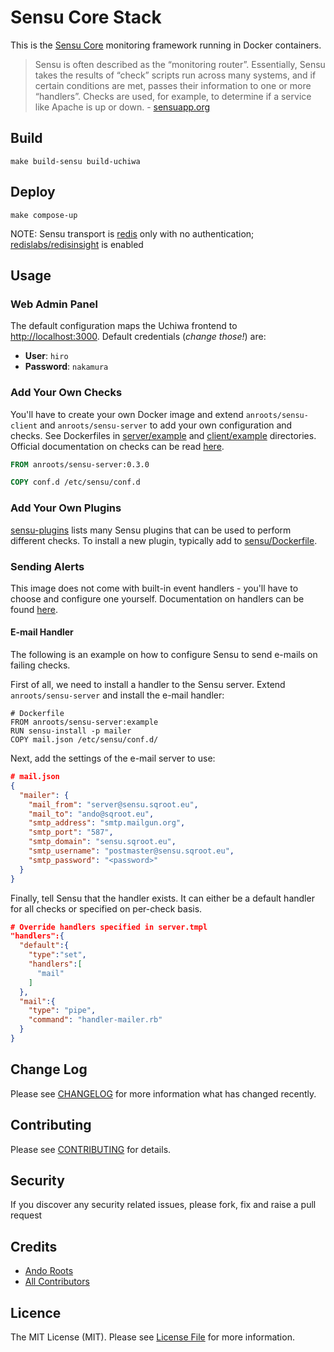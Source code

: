 # Sensu Core Stack
This is the [Sensu Core](https://docs.sensu.io/sensu-core/latest/) monitoring framework running in Docker containers.

> Sensu is often described as the “monitoring router”. Essentially, Sensu takes the results of “check” scripts run across many systems, and if certain conditions are met, passes their information to one or more “handlers”. Checks are used, for example, to determine if a service like Apache is up or down. - [sensuapp.org](https://sensuapp.org/docs/latest/overview)

## Build
```make build-sensu build-uchiwa```

## Deploy
```make compose-up```

NOTE: Sensu transport is [redis](https://hub.docker.com/_/redis) only with no authentication; [redislabs/redisinsight](https://hub.docker.com/r/redislabs/redisinsight) is enabled

## Usage

### Web Admin Panel

The default configuration maps the Uchiwa frontend to [http://localhost:3000](http://localhost:3000). Default credentials (*change those!*) are:

- **User**: `hiro`
- **Password**: `nakamura`

### Add Your Own Checks

You'll have to create your own Docker image and extend `anroots/sensu-client` and `anroots/sensu-server` to add your own configuration and checks. See Dockerfiles in [server/example](server/example) and [client/example](client/example) directories. Official documentation on checks can be read [here](https://sensuapp.org/docs/latest/checks).

```Dockerfile
FROM anroots/sensu-server:0.3.0

COPY conf.d /etc/sensu/conf.d
```

### Add Your Own Plugins

[sensu-plugins](https://github.com/sensu-plugins) lists many Sensu plugins that can be used to perform different checks. To install a new plugin, typically add to [sensu/Dockerfile](./sensu/Dockerfile).

### Sending Alerts

This image does not come with built-in event handlers - you'll have to choose and configure one yourself. Documentation on handlers can be found [here](https://sensuapp.org/docs/latest/getting-started-with-handlers).

#### E-mail Handler

The following is an example on how to configure Sensu to send e-mails on failing checks.

First of all, we need to install a handler to the Sensu server. Extend `anroots/sensu-server` and install the e-mail handler:

```
# Dockerfile
FROM anroots/sensu-server:example
RUN sensu-install -p mailer
COPY mail.json /etc/sensu/conf.d/
```

Next, add the settings of the e-mail server to use:

```json
# mail.json
{
  "mailer": {
    "mail_from": "server@sensu.sqroot.eu",
    "mail_to": "ando@sqroot.eu",
    "smtp_address": "smtp.mailgun.org",
    "smtp_port": "587",
    "smtp_domain": "sensu.sqroot.eu",
    "smtp_username": "postmaster@sensu.sqroot.eu",
    "smtp_password": "<password>"
  }
}
```

Finally, tell Sensu that the handler exists. It can either be a default handler for all checks or specified on per-check basis.

```json
# Override handlers specified in server.tmpl
"handlers":{
  "default":{
    "type":"set",
    "handlers":[
      "mail"
    ]
  },
  "mail":{
    "type": "pipe",
    "command": "handler-mailer.rb"
  }
}
```

## Change Log

Please see [CHANGELOG](CHANGELOG.md) for more information what has changed recently.

## Contributing

Please see [CONTRIBUTING](CONTRIBUTING.md) for details.

## Security

If you discover any security related issues, please fork, fix and raise a pull request

## Credits

- [Ando Roots](http://sqroot.eu)
- [All Contributors](../../contributors)

## Licence

The MIT License (MIT). Please see [License File](LICENSE.md) for more information.
